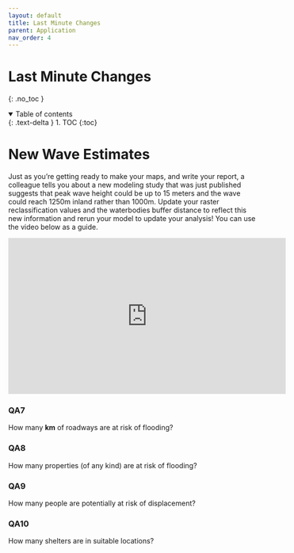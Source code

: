 ```yaml
---
layout: default
title: Last Minute Changes
parent: Application
nav_order: 4
---
```


# Last Minute Changes
{: .no_toc }

<details open markdown="block">
  <summary>
    Table of contents
  </summary>
  {: .text-delta }
1. TOC
{:toc}
</details>

# New Wave Estimates

Just as you’re getting ready to make your maps, and write your report, a colleague  tells you about a new modeling study that was just published suggests that peak wave height could be up to 15 meters and the wave could reach 1250m inland rather than 1000m.  Update your raster reclassification values and the waterbodies buffer distance to reflect this new information and rerun your model to update your analysis!  You can use the video below as a guide.

<iframe width="560" height="315" src="https://www.youtube.com/embed/NgDIcFu52xk" title="YouTube video player" frameborder="0" allow="accelerometer; autoplay; clipboard-write; encrypted-media; gyroscope; picture-in-picture" allowfullscreen></iframe>

### QA7

How many **km** of roadways are at risk of flooding?

<!-- 70.6 -->

### QA8

How many properties (of any kind) are at risk of flooding?

<!-- 1413 -->

### QA9

How many people are potentially at risk of displacement?

<!-- 2038 -->

### QA10

How many shelters are in suitable locations?

<!-- 2 -->